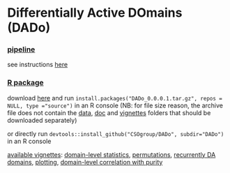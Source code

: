 # Differentially Active DOmains (DADo)

### [pipeline](code)

see instructions [here](code/README.md)

### [R package](DADo)

download [here](DADo_0.0.0.1.tar.gz) and run `install.packages("DADo_0.0.0.1.tar.gz", repos = NULL, type ="source")` in an R console (NB: for file size reason, the archive file does not contain the [data](https://github.com/CSOgroup/DADo/tree/main/DADo/data), [doc](https://github.com/CSOgroup/DADo/tree/main/DADo/doc) and [vignettes](https://github.com/CSOgroup/DADo/tree/main/DADo) folders that should be downloaded separately)

or directly run `devtools::install_github("CSOgroup/DADo", subdir="DADo")` in an R console

<u>available vignettes</u>: [domain-level statistics](https://raw.githack.com/CSOgroup/DADo/main/DADo/doc/domain_level_stats.html), [permutations](https://raw.githack.com/CSOgroup/DADo/main/DADo/doc/permutations.html), [recurrently DA domains](https://raw.githack.com/CSOgroup/DADo/main/DADo/doc/conservation.html), [plotting](https://raw.githack.com/CSOgroup/DADo/main/DADo/doc/plotting.html), [domain-level correlation with purity](https://raw.githack.com/CSOgroup/DADo/main/DADo/doc/purity.html)



